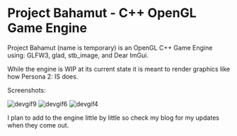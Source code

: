 # Project Bahamut - C++ OpenGL Game Engine

Project Bahamut (name is temporary)
is an OpenGL C++ Game Engine using: GLFW3, glad, stb_image, and Dear ImGui. 

While the engine is WIP at its current state it is meant to render graphics like how Persona 2: IS does.

Screenshots:

![devgif9](https://user-images.githubusercontent.com/29207998/209608512-4a2108fa-f85d-489b-bd00-b7594f70d193.gif)
![devgif6](https://user-images.githubusercontent.com/29207998/209608542-4c32e22e-5627-4e54-8a8e-6db8eb04d69b.gif)
![devgif4](https://user-images.githubusercontent.com/29207998/209608584-ac184ad9-d15b-4307-891d-bc081ea8799d.gif)


I plan to add to the engine little by little so check my blog for my updates when they come out.
